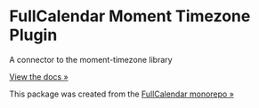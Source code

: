 # FullCalendar Moment Timezone Plugin

A connector to the moment-timezone library

[View the docs &raquo;](https://fullcalendar.io/docs/moment-plugins#moment-timezone)

This package was created from the [FullCalendar monorepo &raquo;](https://github.com/fullcalendar/fullcalendar)
